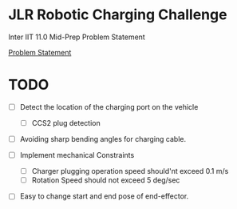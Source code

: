 # JLR Robotic Charging Challenge
Inter IIT 11.0 Mid-Prep Problem Statement

[Problem Statement](/Mid_JLR%20copy.pdf)

# TODO 
- [ ] Detect the location of the charging port on the vehicle
    - [ ] CCS2 plug detection
- [ ] Avoiding sharp bending angles for charging cable.
- [ ] Implement mechanical Constraints
    - [ ] Charger plugging operation speed should'nt exceed 0.1 m/s
    - [ ] Rotation Speed should not exceed 5 deg/sec

- [ ] Easy to change start and end pose of end-effector.

 
